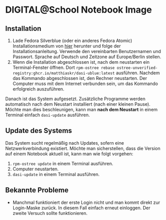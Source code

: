 # DIGITAL@School Notebook Image

## Installation

1. Lade Fedora Silverblue (oder ein anderes Fedora Atomic) Installationsmedium von [hier](https://getfedora.org) herunter und folge der Installationsanleitung.
   Verwende den vereinbarten Benutzernamen und Passwort.
   Sprache auf Deutsch und Zeitzone auf Europe/Berlin stellen.
2. Wenn die Installation abgeschlossen ist, nach dem neustarten ein Terminal-Fenster öffnen.
   Dort `rpm-ostree rebase ostree-unverified-registry:ghcr.io/matthiaskr/dasi-ublue:latest` ausführen.
   Nachdem das Kommando abgeschlossen ist, den Rechner neustarten.
   Der Computer muss mit dem Internet verbunden sein, um das Kommando erfolgreich auszuführen.

Danach ist das System aufgesetzt.
Zusätzliche Programme werden automatisch nach dem Neustart installiert (nach einer kleinen Pause).
Möchte man dies beschleunigen, kann man **nach dem Neustart** in einem Terminal einfach `dasi-update` ausführen.

## Update des Systems

Das System sucht regelmäßig nach Updates, sofern eine Netzwerkverbindung existiert.
Möchte man sicherstellen, dass die Version auf einem Notebook aktuell ist, kann man wie folgt vorgehen:

1. `rpm-ostree update` in einem Terminal ausführen.
2. Computer neustarten.
3. `dasi-update` in einem Terminal ausführen.

## Bekannte Probleme

* Manchmal funktioniert der erste Login nicht und man kommt direkt zur Login-Maske zurück.
  In diesem Fall einfach erneut einloggen.
  Der zweite Versuch sollte funktionieren.
